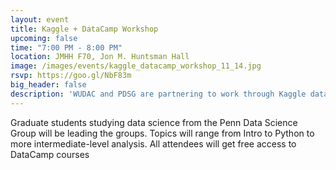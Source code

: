 ```yaml
---
layout: event
title: Kaggle + DataCamp Workshop
upcoming: false
time: "7:00 PM - 8:00 PM"
location: JMHH F70, Jon M. Huntsman Hall
image: /images/events/kaggle_datacamp_workshop_11_14.jpg
rsvp: https://goo.gl/NbF83m
big_header: false
description: 'WUDAC and PDSG are partnering to work through Kaggle datasets and <a href="https://www.datacamp.com/" target="_blank">DataCamp</a> courses in small groups for learners of all levels.'
---
```

Graduate students studying data science from the Penn Data Science Group will be leading the groups. Topics will range from Intro to Python to more intermediate-level analysis. All attendees will get free access to DataCamp courses
